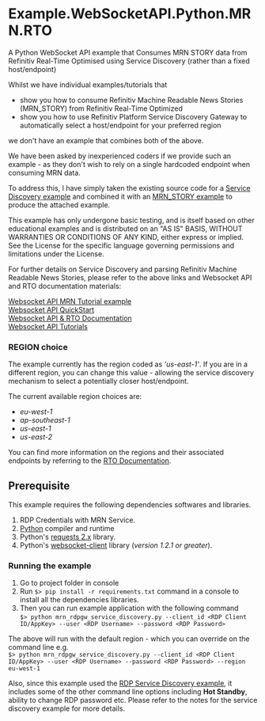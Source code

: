 # Example.WebSocketAPI.Python.MRN.RTO
A Python WebSocket API example that Consumes MRN STORY data from Refinitiv Real-Time Optimised using Service Discovery (rather than a fixed host/endpoint)

Whilst we have individual examples/tutorials that 
* show you how to consume Refinitiv Machine Readable News Stories (MRN_STORY) from Refinitiv Real-Time Optimized  
* show you how to use Refinitiv Platform Service Discovery Gateway to automatically select a host/endpoint for your preferred region  

we don't have an example that combines both of the above.

We have been asked by inexperienced coders if we provide such an example - as they don't wish to rely on a single hardcoded endpoint when consuming MRN data.

To address this, I have simply taken the existing source code for a <a href="https://github.com/Refinitiv/websocket-api/blob/master/Applications/Examples/RDP/python/market_price_rdpgw_service_discovery.py" target="_blank">Service Discovery example</a> and combined it with an <a href="https://github.com/Refinitiv-API-Samples/Example.WebSocketAPI.Python.MRN/tree/ERT-in-Cloud" target="_blank">MRN_STORY example</a> to produce the attached example.

This example has only undergone basic testing, and is itself based on other educational examples and is distributed on an "AS IS" BASIS, WITHOUT WARRANTIES OR CONDITIONS OF ANY KIND, either express or implied. See the License for the specific language governing permissions and limitations under the License.

For further details on Service Discovery and parsing Refinitiv Machine Readable News Stories, please refer to the above links and Websocket API and RTO documentation materials:

<a href="https://github.com/Refinitiv-API-Samples/Example.WebSocketAPI.Python.MRN/tree/ERT-in-Cloud" target="_blank">Websocket API MRN Tutorial example</a>  
<a href="https://developers.refinitiv.com/en/api-catalog/refinitiv-real-time-opnsrc/refinitiv-websocket-api/quick-start" target="_blank">Websocket API QuickStart</a>  
<a href="https://developers.refinitiv.com/en/api-catalog/refinitiv-real-time-opnsrc/refinitiv-websocket-api/documentation" target="_blank">Websocket API & RTO Documentation</a>  
<a href="https://developers.refinitiv.com/en/api-catalog/refinitiv-real-time-opnsrc/refinitiv-websocket-api/tutorials#connect-to-refinitiv-real-time-optimized" target="_blank">Websocket API Tutorials</a>  

### REGION choice 
The example currently has the region coded as *'us-east-1'*. If you are in a different region, you can change this value - allowing the service discovery mechanism to select a potentially closer host/endpoint.

The current available region choices are:
* *eu-west-1* 
* *ap-southeast-1*
* *us-east-1*
* *us-east-2*

You can find more information on the regions and their associated endpoints by referring to the <a href="https://developers.refinitiv.com/en/api-catalog/refinitiv-real-time-opnsrc/refinitiv-websocket-api/documentation#refinitiv-real-time-optimized-install-and-config-guide" target="_blank">RTO Documentation</a>.

## Prerequisite
This example requires the following dependencies softwares and libraries.
1. RDP Credentials with MRN Service.
2. [Python](https://www.python.org/) compiler and runtime
3. Python's [requests 2.x](https://pypi.org/project/requests/) library.
4. Python's [websocket-client](https://pypi.org/project/websocket-client/) library (*version 1.2.1 or greater*).

### Running the example
1. Go to project folder in console  
2. Run ```$> pip install -r requirements.txt``` command in a console to install all the dependencies libraries.  
3. Then you can run example application with the following command  
    `$> python mrn_rdpgw_service_discovery.py --client_id <RDP Client ID/AppKey> --user <RDP Username> --password <RDP Password>`  
    
The above will run with the default region - which you can override on the command line e.g.  
    `$> python mrn_rdpgw_service_discovery.py --client_id <RDP Client ID/AppKey> --user <RDP Username> --password <RDP Password> --region eu-west-1`

Also, since this example used the <a href="https://github.com/Refinitiv/websocket-api/tree/master/Applications/Examples/RDP/python" target="_blank">RDP Service Discovery example</a>, it includes some of the other command line options including **Hot Standby**, ability to change RDP password etc.
Please refer to the notes for the service discovery example for more details.

